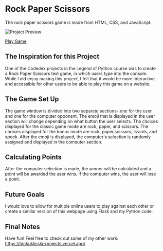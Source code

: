 # Rock Paper Scissors
The rock paper scissors game is made from HTML, CSS, and JavaScript.


![Project Preview](https://firebasestorage.googleapis.com/v0/b/codedex-io.appspot.com/o/community%2Fproject-showcase%2Fpost%2FOcxUdeH1ZBt1rsV9OxAK%2FScreenshot%202023-11-14%20170402.png?alt=media&token=1a569aa3-97b4-43eb-9d45-d8427798eec3)

[Play Game](https://hannahkuklinski-rps.vercel.app/)

## The Inspiration for this Project
One of the Codedex projects in the Legend of Python course was to create a Rock Paper Scissors text game, in which users type into the console. While I did enjoy making this project, I felt that it would be more interactive and accessible for other users to be able to play this game on a website. 

## The Game Set Up
The game window is divided into two separate sections- one for the user and one for the computer opponent. The emoji that is displayed in the user section will change depending on what button the user selects. 
The choices displayed for the classic game mode are rock, paper, and scissors.
The choices displayed for the bonus mode are rock, paper,scissors, lizards, and spock.
After the emoji is displayed, the computer's selection is randomly assigned and displayed in the computer section.

## Calculating Points
After the computer selection is made, the winner will be calculated and a point will be awarded the user wins. If the computer wins, the user will lose a point.

## Future Goals
I would love to allow for multiple online users to play against each other or create a similar version of this webpage using Flask and my Python code.

## Final Notes
Have fun! Feel free to check out some of my other work:
https://hmkuklinski-projects.vercel.app/
